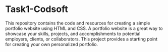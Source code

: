 # Task1-Codsoft
This repository contains the code and resources for creating a simple portfolio website using HTML and CSS. A portfolio website is a great way to showcase your skills, projects, and accomplishments to potential employers, clients, or collaborators. This project provides a starting point for creating your own personalized portfolio.
